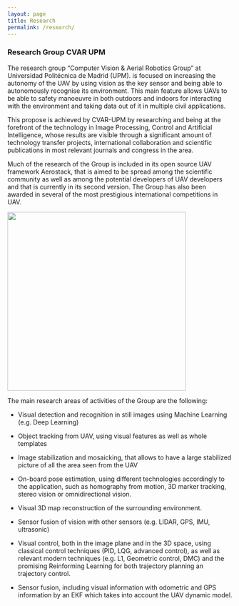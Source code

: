 ```yaml
---
layout: page
title: Research
permalink: /research/
---
```


### Research Group CVAR UPM

The research group “Computer Vision & Aerial Robotics Group” at Universidad Politécnica de Madrid (UPM). is focused on increasing the autonomy of the UAV by using vision as the key sensor and being able to autonomously recognise its environment. This main feature allows UAVs to be able to safety manoeuvre in both outdoors and indoors for interacting with the environment and taking data out of it in multiple civil applications.

This propose is achieved by CVAR-UPM by researching and being at the forefront of the technology in Image Processing, Control and Artificial Intelligence, whose results are visible through a significant amount of technology transfer projects, international collaboration and scientific publications in most relevant journals and congress in the area. 

Much of the research of the Group is included in its open source UAV framework Aerostack, that is aimed to be spread among the scientific community as well as among the potential developers of UAV developers and that is currently in its second version. The Group has also been awarded in several of the most prestigious international competitions in UAV. 

<a href="https://raw.githubusercontent.com/cvar-upm/cvar-upm.github.io/main/assets/photoObservingDrone.png">
       <img src="https://raw.githubusercontent.com/cvar-upm/cvar-upm.github.io/main/assets/photoObservingDrone.png" width=400>
   </a>

The main research areas of activities of the Group are the following:

- Visual detection and recognition in still images using Machine Learning (e.g. Deep Learning)

- Object tracking from UAV, using visual features as well as whole templates

- Image stabilization and mosaicking, that allows to have a large stabilized picture of all the area seen from the UAV

-	On-board pose estimation, using different technologies accordingly to the application, such as homography from motion, 3D marker tracking, stereo vision or omnidirectional vision.

-	Visual 3D map reconstruction of the surrounding environment.

- Sensor fusion of vision with other sensors (e.g. LIDAR, GPS, IMU, ultrasonic)

- Visual control, both in the image plane and in the 3D space, using classical control techniques (PID, LQG, advanced control), as well as relevant modern techniques (e.g. L1, Geometric control, DMC) and the promising Reinforming Learning for both trajectory planning an trajectory control.

- Sensor fusion, including visual information with odometric and GPS information by an EKF which takes into account the UAV dynamic model.

